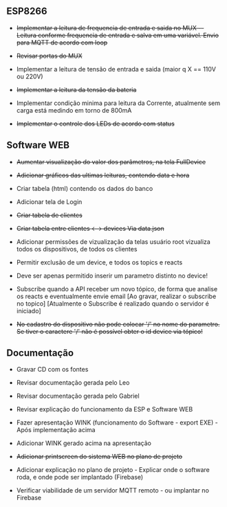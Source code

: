 ## ESP8266

* ~~Implementar a leitura de frequencia de entrada e saida no MUX -- Leitura conforme frequencia de entrada e salva em uma variável. Envio para MQTT de acordo com loop~~

* ~~Revisar portas do MUX~~

* Implementar a leitura de tensão de entrada e saida (maior q X == 110V ou 220V)

* ~~Implementar a leitura da tensão da bateria~~

* Implementar condição minima para leitura da Corrente, atualmente sem carga está medindo em torno de 800mA

* ~~Implementar o controle dos LEDs de acordo com status~~

## Software WEB

* ~~Aumentar visualização do valor dos parâmetros, na tela FullDevice~~

* ~~Adicionar gráficos das ultimas leituras, contendo data e hora~~ 

* Criar tabela (html) contendo os dados do banco

* Adicionar tela de Login

* ~~Criar tabela de clientes~~

* ~~Criar tabela entre clientes <--> devices Via data.json~~ 

* Adicionar permissões de vizualização da telas
    usuário root vizualiza todos os dispositivos, de todos os clientes

* Permitir exclusão de um device, e todos os topics e reacts

* Deve ser apenas permitido inserir um parametro distinto no device!

* Subscribe quando a API receber um novo tópico, de forma que analise os reacts e eventualmente envie email 
    [Ao gravar, realizar o subscribe no topico]
    [Atualmente o Subscribe é realizado quando o servidor é iniciado]    

*   ~~No cadastro do dispositivo não pode colocar '/' no nome do parametro. Se tiver o caractere '/' não é possível obter o id
device via tópico!~~    

## Documentação

* Gravar CD com os fontes

* Revisar documentação gerada pelo Leo

* Revisar documentação gerada pelo Gabriel

* Revisar explicação do funcionamento da ESP e Software WEB

* Fazer apresentação WINK (funcionamento do Software - export EXE) - Após implementação acima

* Adicionar WINK gerado acima na apresentação

* ~~Adicionar printscreen do sistema WEB no plano de projeto~~

* Adicionar explicação no plano de projeto - Explicar onde o software roda, e onde pode ser implantado (Firebase)

* Verificar viabilidade de um servidor MQTT remoto - ou implantar no Firebase
